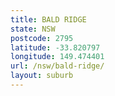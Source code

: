 ```yaml
---
title: BALD RIDGE
state: NSW
postcode: 2795
latitude: -33.820797
longitude: 149.474401
url: /nsw/bald-ridge/
layout: suburb
---
```

